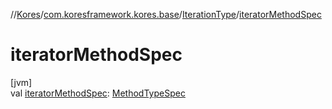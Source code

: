 //[Kores](../../../index.md)/[com.koresframework.kores.base](../index.md)/[IterationType](index.md)/[iteratorMethodSpec](iterator-method-spec.md)

# iteratorMethodSpec

[jvm]\
val [iteratorMethodSpec](iterator-method-spec.md): [MethodTypeSpec](../../com.koresframework.kores.common/-method-type-spec/index.md)
